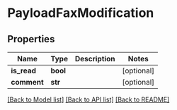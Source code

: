 # PayloadFaxModification

## Properties
Name | Type | Description | Notes
------------ | ------------- | ------------- | -------------
**is_read** | **bool** |  | [optional] 
**comment** | **str** |  | [optional] 

[[Back to Model list]](../README.md#documentation-for-models) [[Back to API list]](../README.md#documentation-for-api-endpoints) [[Back to README]](../README.md)


